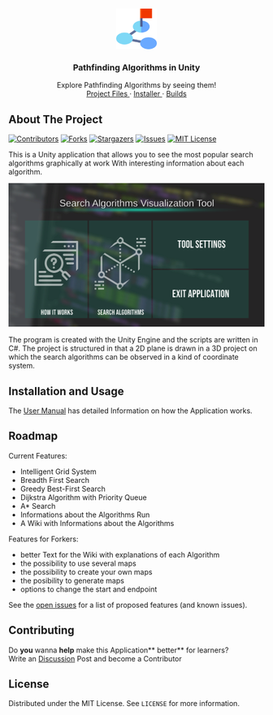 <!-- PROJECT LOGO -->
<br />
<p align="center">
  <a href="https://github.com/fj-gruenewald/pathfinding-algorithms-in-unity/">
    <img src="img/pathLogo.svg" alt="Logo" width="80" height="80">
  </a>

  <h3 align="center">Pathfinding Algorithms in Unity</h3>

  <p align="center">
    Explore Pathfinding Algorithms by seeing them!
    <br />
    <a href="https://github.com/fj-gruenewald/pathfinding-algorithms-in-unity/tree/master/Unity_Pathfinder"> Project Files </a>
    ·
    <a href="https://github.com/fj-gruenewald/pathfinding-algorithms-in-unity/tree/master/Setup"> Installer </a>
    ·
    <a href="https://github.com/fj-gruenewald/pathfinding-algorithms-in-unity/tree/master/Builds"> Builds </a>
  </p>
</p>

<!-- ABOUT THE PROJECT -->
## About The Project
[![Contributors][contributors-shield]][contributors-url]
[![Forks][forks-shield]][forks-url]
[![Stargazers][stars-shield]][stars-url]
[![Issues][issues-shield]][issues-url]
[![MIT License][license-shield]][license-url] <br/>

  This is a Unity application that allows you to see the most popular search algorithms graphically at work
  With interesting information about each algorithm.
  
<p align="center">
<img src="https://github.com/fj-gruenewald/pathfinding-algorithms-in-unity/blob/master/img/main_menu.PNG" width="720">
  </p>

The program is created with the Unity Engine and the scripts are written in C#. The project is structured in that a 2D plane is drawn in a 3D project on which the search algorithms can be observed in a kind of coordinate system. 

## Installation and Usage

The [User Manual](https://github.com/fj-gruenewald/pathfinding-algorithms-in-unity/wiki/User-Manual) has detailed Information on how the
Application works.

<!-- ROADMAP -->
## Roadmap

Current Features:
  - Intelligent Grid System
  - Breadth First Search
  - Greedy Best-First Search
  - Dijkstra Algorithm with Priority Queue
  - A* Search
  - Informations about the Algorithms Run
  - A Wiki with Informations about the Algorithms



Features for Forkers:
  - better Text for the Wiki with explanations of each Algorithm
  - the possibility to use several maps
  - the possibility to create your own maps
  - the posibility to generate maps
  - options to change the start and endpoint 
  
  
See the [open issues](https://github.com/othneildrew/Best-README-Template/issues) for a list of proposed features (and known issues).

<!-- CONTRIBUTING -->
## Contributing

Do **you** wanna **help** make this Application** better** for learners? <br>
Write an [Discussion](https://github.com/othneildrew/Best-README-Template/issues) Post and become a Contributor

<!-- LICENSE -->
## License

Distributed under the MIT License. See `LICENSE` for more information.

<!-- MARKDOWN LINKS & IMAGES -->
<!-- https://www.markdownguide.org/basic-syntax/#reference-style-links -->
[contributors-shield]: https://img.shields.io/github/contributors/fj-gruenewald/pathfinding-algorithms-in-unity.svg?style=for-the-badge
[contributors-url]: https://github.com/fj-gruenewald/pathfinding-algorithms-in-unity/graphs/contributors
[forks-shield]: https://img.shields.io/github/forks/fj-gruenewald/pathfinding-algorithms-in-unity.svg?style=for-the-badge
[forks-url]: https://github.com/fj-gruenewald/pathfinding-algorithms-in-unity/network/members
[stars-shield]: https://img.shields.io/github/stars/fj-gruenewald/pathfinding-algorithms-in-unity.svg?style=for-the-badge
[stars-url]: https://github.com/fj-gruenewald/pathfinding-algorithms-in-unity/stargazers
[issues-shield]: https://img.shields.io/github/issues/fj-gruenewald/pathfinding-algorithms-in-unity.svg?style=for-the-badge
[issues-url]: https://github.com/fj-gruenewald/pathfinding-algorithms-in-unity/issues
[license-shield]: https://img.shields.io/github/license/fj-gruenewald/pathfinding-algorithms-in-unity.svg?style=for-the-badge
[license-url]: https://github.com/fj-gruenewald/pathfinding-algorithms-in-unity/blob/master/LICENSE.txt

<br>
